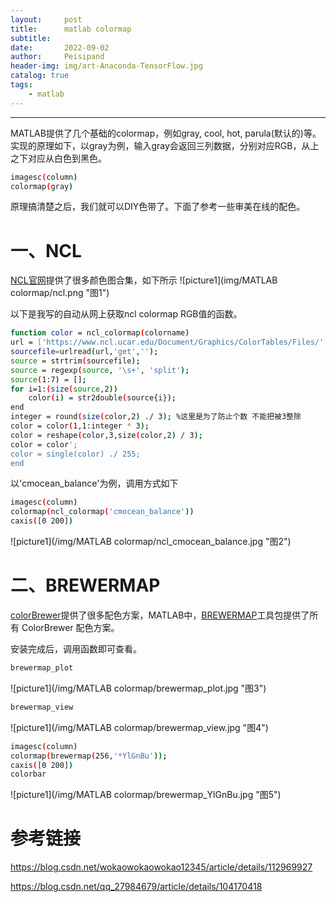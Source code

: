 ```yaml
---
layout:     post
title:      matlab colormap
subtitle:   
date:       2022-09-02
author:     Peisipand
header-img: img/art-Anaconda-TensorFlow.jpg
catalog: true
tags:
    - matlab
---
```



---

MATLAB提供了几个基础的colormap，例如gray, cool, hot, parula(默认的)等。
实现的原理如下，以gray为例，输入gray会返回三列数据，分别对应RGB，从上之下对应从白色到黑色。

```bash
imagesc(column)
colormap(gray)
```
原理搞清楚之后，我们就可以DIY色带了。下面了参考一些审美在线的配色。

# 一、NCL

[NCL官网](https://blog.csdn.net/peisipand?spm=1001.2101.3001.5343)提供了很多颜色图合集，如下所示
![picture1](img/MATLAB colormap/ncl.png "图1")

以下是我写的自动从网上获取ncl colormap RGB值的函数。

```bash
function color = ncl_colormap(colorname)
url = ['https://www.ncl.ucar.edu/Document/Graphics/ColorTables/Files/',colorname,'.rgb'];
sourcefile=urlread(url,'get','');
source = strtrim(sourcefile);
source = regexp(source, '\s+', 'split');
source(1:7) = [];
for i=1:(size(source,2))
    color(i) = str2double(source{i});    
end
integer = round(size(color,2) ./ 3); %这里是为了防止个数 不能把被3整除
color = color(1,1:integer * 3);
color = reshape(color,3,size(color,2) / 3);
color = color';
color = single(color) ./ 255;
end
```

以'cmocean_balance'为例，调用方式如下

```bash
imagesc(column)
colormap(ncl_colormap('cmocean_balance'))
caxis([0 200])
```

![picture1](/img/MATLAB colormap/ncl_cmocean_balance.jpg "图2")

# 二、BREWERMAP

[colorBrewer](https://colorbrewer2.org/#type=sequential&scheme=BuGn&n=3)提供了很多配色方案，MATLAB中，[BREWERMAP](https://www.mathworks.com/matlabcentral/fileexchange/45208-colorbrewer-attractive-and-distinctive-colormaps)工具包提供了所有 ColorBrewer 配色方案。

安装完成后，调用函数即可查看。

```bash
brewermap_plot
```
![picture1](/img/MATLAB colormap/brewermap_plot.jpg "图3")

```bash
brewermap_view
```
![picture1](/img/MATLAB colormap/brewermap_view.jpg "图4")

```bash
imagesc(column)
colormap(brewermap(256,'*YlGnBu'));
caxis([0 200])
colorbar
```
![picture1](/img/MATLAB colormap/brewermap_YlGnBu.jpg "图5")




# 参考链接

https://blog.csdn.net/wokaowokaowokao12345/article/details/112969927

https://blog.csdn.net/qq_27984679/article/details/104170418